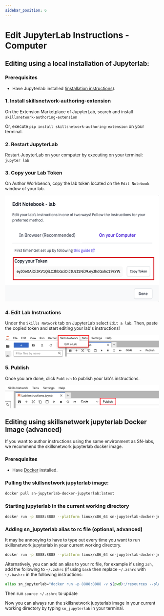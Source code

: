 ```yaml
---
sidebar_position: 6
---
```


# Edit JupyterLab Instructions - Computer

## Editing using a local installation of Jupyterlab:

### Prerequisites
 - Have Jupyterlab installed ([installation instructions](https://jupyter.org/install)).

### 1. Install skillsnetwork-authoring-extension
On the Extension Marketplace of JupyterLab, search and install ```skillsnetwork-authoring-extension```

Or, execute ```pip install skillsnetwork-authoring-extension``` on your terminal.

### 2. Restart JupyterLab
Restart JupyterLab on your computer by executing on your terminal: ```jupyter lab```

### 3. Copy your Lab Token
On Author Workbench, copy the lab token located on the ```Edit Notebook``` window of your lab.

![Copy Lab Token Screenshot](/img/labs/edit-lab-instructions/copy-token-screenshot.png)

### 4. Edit Lab Instructions 
Under the ```Skills Network``` tab on JupyterLab select ```Edit a lab```. Then, paste the copied token and start editing your lab's instructions!

![Skills Network Menu Screenshot](/img/labs/edit-lab-instructions/menu-screenshot.png)

### 5. Publish
Once you are done, click ```Publish``` to publish your lab's instructions.

![Publish Screenshot](/img/labs/edit-lab-instructions/publish-instructions-screenshot.png)

## Editing using skillsnetwork jupyterlab Docker Image (advanced)

If you want to author instructions using the same environment as SN-labs, we recommend the skillsnetwork jupyterlab docker image.

### Prerequisites
 - Have [Docker](https://docs.docker.com/get-docker/) installed.

### Pulling the skillsnetwork jupyterlab image:

```bash
docker pull sn-jupyterlab-docker-jupyterlab:latest
```

### Starting jupyterlab in the current working directory
```bash
docker run -p 8888:8888 --platform linux/x86_64 sn-jupyterlab-docker-jupyterlab jupyter lab --ip 0.0.0.0 --ServerApp.password='' --ServerApp.token='' --port 8888 --no-browser --allow-root -v .:/resources
```

### Adding sn_jupyterlab alias to rc file (optional, advanced)
It may be annooying to have to type out every time you want to run skillsnetwork jupyterlab in your current working directory.
```bash
docker run -p 8888:8888 --platform linux/x86_64 sn-jupyterlab-docker-jupyterlab jupyter lab --ip 0.0.0.0 --ServerApp.password='' --ServerApp.token='' --port 8888 --no-browser --allow-root -v .:/resources
```

Alternatively, you can add an alias to your rc file, for example if using `zsh`, add the following to `~/.zshrc` (if using `bash` then replace `~/.zshrc` with `~/.bashrc` in the following instructions:
```bash
alias sn_jupyterlab="docker run -p 8888:8888 -v $(pwd):/resources --platform linux/x86_64 sn-jupyterlab-docker-jupyterlab jupyter lab --ip 0.0.0.0 --ServerApp.password='' --ServerApp.token='' --port 8888 --no-browser --allow-root"
```

Then run `source ~/.zshrc` to update 

Now you can always run the skillsnetwork jupyterlab image in your current working directory by typing `sn_jupyterlab` in your terminal.
